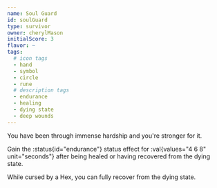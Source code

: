 ```yaml
---
name: Soul Guard
id: soulGuard
type: survivor
owner: cherylMason
initialScore: 3
flavor: ~
tags:
  # icon tags
  - hand
  - symbol
  - circle
  - rune
  # description tags
  - endurance
  - healing
  - dying state
  - deep wounds
---
```


You have been through immense hardship and you're stronger for it.

Gain the :status{id="endurance"} status effect for :val{values="4 6 8" unit="seconds"} after being healed or having recovered from the dying state.

While cursed by a Hex, you can fully recover from the dying state.
